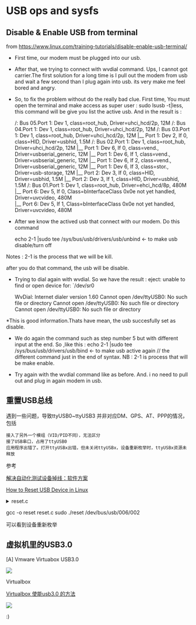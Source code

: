 USB ops and sysfs
=====

Disable & Enable USB from terminal
-----

from https://www.linux.com/training-tutorials/disable-enable-usb-terminal/

- First time, our modem must be plugged into our usb. 

- After that, we trying to connect with wvdial command. Ups, I cannot got carrier.The first solution for a long time is I pull out the modem from usb and wait a few second than I plug again into usb. its very make me feel bored and angry.

- So, to fix the problem without do the really bad clue. First time, You must open the terminal and make access as super user : sudo lsusb -t|less, this command will be give you list the active usb. And in the result is :
 
	
	/:  Bus 05.Port 1: Dev 1, class=root_hub, Driver=uhci_hcd/2p, 12M
	/:  Bus 04.Port 1: Dev 1, class=root_hub, Driver=uhci_hcd/2p, 12M
	/:  Bus 03.Port 1: Dev 1, class=root_hub, Driver=uhci_hcd/2p, 12M
	|__ Port 1: Dev 2, If 0, class=HID, Driver=usbhid, 1.5M
	/:  Bus 02.Port 1: Dev 1, class=root_hub, Driver=uhci_hcd/2p, 12M
	|__ Port 1: Dev 6, If 0, class=vend., Driver=usbserial_generic, 12M
	|__ Port 1: Dev 6, If 1, class=vend., Driver=usbserial_generic, 12M
	|__ Port 1: Dev 6, If 2, class=vend., Driver=usbserial_generic, 12M
	|__ Port 1: Dev 6, If 3, class=stor., Driver=usb-storage, 12M
	|__ Port 2: Dev 3, If 0, class=HID, Driver=usbhid, 1.5M
	|__ Port 2: Dev 3, If 1, class=HID, Driver=usbhid, 1.5M
	/:  Bus 01.Port 1: Dev 1, class=root_hub, Driver=ehci_hcd/8p, 480M
	|__ Port 6: Dev 5, If 0, Class=bInterfaceClass 0x0e not yet handled, Driver=uvcvideo, 480M    
	|__ Port 6: Dev 5, If 1, Class=bInterfaceClass 0x0e not yet handled, Driver=uvcvideo, 480M
	
- After we know the actived usb that connect with our modem. Do this command
	
	echo 2-1 |sudo tee /sys/bus/usb/drivers/usb/unbind <- to make usb disable/turn off

Notes : 2-1 is the process that we will be kill.

after you do that command, the usb will be disable.

- Trying to dial again with wvdial. So we have the result  :
eject: unable to find or open device for: `/dev/sr0
	
	WvDial: Internet dialer version 1.60
	Cannot open /dev/ttyUSB0: No such file or directory
	Cannot open /dev/ttyUSB0: No such file or directory
	Cannot open /dev/ttyUSB0: No such file or directory

*This is good information.Thats have mean, the usb succesfully set as disable.

- We do again the command such as step number 5 but with different input at the end. So ,like this :
echo 2-1 |sudo tee /sys/bus/usb/drivers/usb/bind <- to make usb active again // the different command just in the end of syntax.
NB : 2-1 is process that will be make enable.

- Try again with the wvdial command like as before. And. i no need to pull out and plug in again modem in usb.


重置USB总线
---------

遇到一些问题，导致ttyUSB0~ttyUSB3 并非对应DM、GPS、AT、PPP的情况，包括

	接入了另外一个模组（VID/PID不同），无法区分
	接了USB串口，占用了ttyUSB0
	应用程序出错了。打开ttyUSBx出错，但未关闭ttyUSBx，设备重新枚举时，ttyUSBx资源未释放
	
参考 

[解决自动化测试设备掉线：软件方案](https://testerhome.com/topics/9172)

[How to Reset USB Device in Linux](https://blog.csdn.net/mirkerson/article/details/9047831)

<details>
<summary>reset.c</summary>
<pre><code>	

	/*重启usb硬件端口*/
	#include <stdio.h>
	#include <unistd.h>
	#include <fcntl.h>
	#include <errno.h>
	#include <sys/ioctl.h>
	#include <linux/usbdevice_fs.h>

	int main(int argc, char **argv)
	{
	    const char *filename;
	    int fd;
	    int rc;
	
	    if (argc != 2) {
	        fprintf(stderr, "Usage: usbreset device-filename\n");
	        return 1;
	    }
	    filename = argv[1];//表示usb的ID
	
	    fd = open(filename, O_WRONLY);
	    if (fd < 0) {
	        perror("Error opening output file");
	        return 1;
	    }
	
	    printf("Resetting USB device %s\n", filename);
	    rc = ioctl(fd, USBDEVFS_RESET, 0);//ioctl是设备驱动中，对I/O设备进行管理的函数
	    if (rc < 0) {
	        perror("Error in ioctl");
	        return 1;
	    }
	    printf("Reset successful\n");
	
	    close(fd);
	    return 0;
	}

</code></pre>
</details>

gcc -o reset reset.c
sudo ./reset /dev/bus/usb/006/002

可以看到设备重新枚举



虚拟机里的USB3.0
--------

[A] Vmware Virtuabox USB3.0

![](imgs/VMwareUSB3.0.jpg)


Virtualbox

[Virtualbox 使能usb3.0 的方法](https://techsviewer.com/how-to-install-virtualbox-extension-pack-and-enable-usb-3-0/)


![](imgs/enble-USB-3.0-in-VirtualBox.jpg)






























:)
